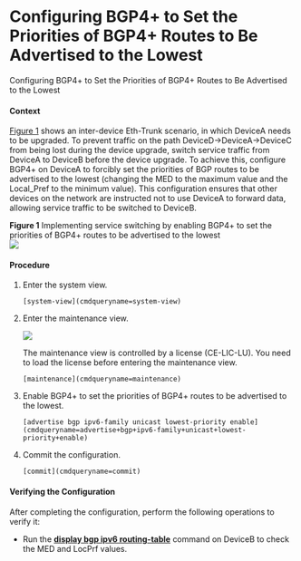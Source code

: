 Configuring BGP4+ to Set the Priorities of BGP4+ Routes to Be Advertised to the Lowest
======================================================================================

Configuring BGP4+ to Set the Priorities of BGP4+ Routes to Be Advertised to the Lowest

#### Context

[Figure 1](#EN-US_TASK_0000001130622434__fig_dc_vrp_bgp_cfg_410401) shows an inter-device Eth-Trunk scenario, in which DeviceA needs to be upgraded. To prevent traffic on the path DeviceD->DeviceA->DeviceC from being lost during the device upgrade, switch service traffic from DeviceA to DeviceB before the device upgrade. To achieve this, configure BGP4+ on DeviceA to forcibly set the priorities of BGP routes to be advertised to the lowest (changing the MED to the maximum value and the Local\_Pref to the minimum value). This configuration ensures that other devices on the network are instructed not to use DeviceA to forward data, allowing service traffic to be switched to DeviceB.

**Figure 1** Implementing service switching by enabling BGP4+ to set the priorities of BGP4+ routes to be advertised to the lowest  
![](figure/en-us_image_0000001130782242.png)

#### Procedure

1. Enter the system view.
   
   
   ```
   [system-view](cmdqueryname=system-view)
   ```
2. Enter the maintenance view.
   
   ![](public_sys-resources/note_3.0-en-us.png) 
   
   The maintenance view is controlled by a license (CE-LIC-LU). You need to load the license before entering the maintenance view.
   
   ```
   [maintenance](cmdqueryname=maintenance)
   ```
3. Enable BGP4+ to set the priorities of BGP4+ routes to be advertised to the lowest.
   
   
   ```
   [advertise bgp ipv6-family unicast lowest-priority enable](cmdqueryname=advertise+bgp+ipv6-family+unicast+lowest-priority+enable)
   ```
4. Commit the configuration.
   
   
   ```
   [commit](cmdqueryname=commit)
   ```

#### Verifying the Configuration

After completing the configuration, perform the following operations to verify it:

* Run the [**display bgp ipv6 routing-table**](cmdqueryname=display+bgp+ipv6+routing-table) command on DeviceB to check the MED and LocPrf values.